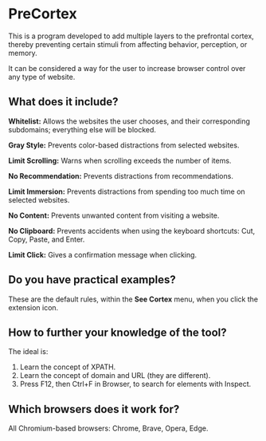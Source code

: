 # PreCortex

This is a program developed to add multiple layers to the prefrontal cortex, thereby preventing certain stimuli from affecting behavior, perception, or memory.

It can be considered a way for the user to increase browser control over any type of website.

## What does it include?

**Whitelist:** Allows the websites the user chooses, and their corresponding subdomains; everything else will be blocked.

**Gray Style:** Prevents color-based distractions from selected websites.

**Limit Scrolling:** Warns when scrolling exceeds the number of items.

**No Recommendation:** Prevents distractions from recommendations.

**Limit Immersion:** Prevents distractions from spending too much time on selected websites.

**No Content:** Prevents unwanted content from visiting a website.

**No Clipboard:** Prevents accidents when using the keyboard shortcuts: Cut, Copy, Paste, and Enter.

**Limit Click:** Gives a confirmation message when clicking.

## Do you have practical examples?

These are the default rules, within the **See Cortex** menu, when you click the extension icon.

## How to further your knowledge of the tool?

The ideal is:

1. Learn the concept of XPATH.
2. Learn the concept of domain and URL (they are different).
3. Press F12, then Ctrl+F in Browser, to search for elements with Inspect.

## Which browsers does it work for?

All Chromium-based browsers: Chrome, Brave, Opera, Edge.
